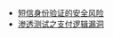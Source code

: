 - [短信身份验证的安全风险](https://mp.weixin.qq.com/s/ZGxuOqZu6ZqUJfENW5q_8A)
- [渗透测试之支付逻辑漏洞](https://mp.weixin.qq.com/s/0p5ZlkV6aRjb5HOFrurOng)
